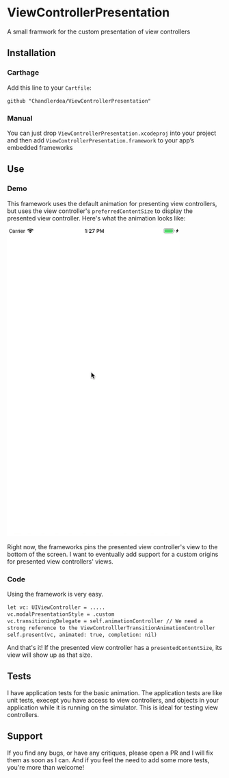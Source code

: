 # ViewControllerPresentation
A small framwork for the custom presentation of view controllers

## Installation
### Carthage
Add this line to your `Cartfile`:
```
github "Chandlerdea/ViewControllerPresentation"
```

### Manual
You can just drop `ViewControllerPresentation.xcodeproj` into your project and then add `ViewControllerPresentation.framework` to your app’s embedded frameworks


## Use
### Demo
This framework uses the default animation for presenting view controllers, but uses the view controller's `preferredContentSize` to display the presented view controller. Here's what the animation looks like:

![sample](https://github.com/Chandlerdea/ViewControllerPresentation/blob/master/viewcontrollerpresentation_demo.gif)

Right now, the frameworks pins the presented view controller's view to the bottom of the screen. I want to eventually add support for a custom origins for presented view controllers' views.

### Code

Using the framework is very easy. 
```
let vc: UIViewController = .....
vc.modalPresentationStyle = .custom
vc.transitioningDelegate = self.animationController // We need a strong reference to the ViewControlllerTransitionAnimationController 
self.present(vc, animated: true, completion: nil)
```
And that's it! If the presented view controller has a `presentedContentSize`, its view will show up as that size.

## Tests
I have application tests for the basic animation. The application tests are like unit tests, execept you have access to view controllers, and objects in your application while it is running on the simulator. This is ideal for testing view controllers.

## Support
If you find any bugs, or have any critiques, please open a PR and I will fix them as soon as I can. And if you feel the need to add some more tests, you're more than welcome!
